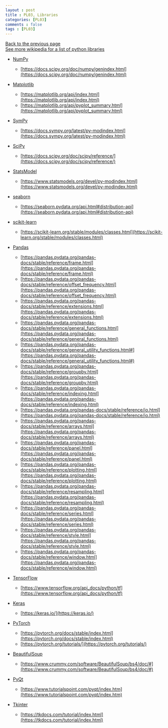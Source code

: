 ```yaml
---
layout : post
title : PL03, Libraries
categories: [PL03]
comments : false
tags : [PL03]
---
```

[Back to the previous page](https://userdyk-github.github.io/Study.html) <br>
[See more wikipedia for a list of python libraries](https://en.wikipedia.org/wiki/List_of_Python_software) <br>

- <a href='https://userdyk-github.github.io/pl03-topic01/PL03-Topic01-NumPy.html'>NumPy</a>
  - <span class='jb-small'>[https://docs.scipy.org/doc/numpy/genindex.html](https://docs.scipy.org/doc/numpy/genindex.html)</span>
  
- <a href='https://userdyk-github.github.io/pl03-topic01/PL03-Topic01-Matplotlib.html'>Matplotlib</a>
  - [https://matplotlib.org/api/index.html](https://matplotlib.org/api/index.html)
  - [https://matplotlib.org/api/pyplot_summary.html](https://matplotlib.org/api/pyplot_summary.html)
  
- <a href='https://userdyk-github.github.io/pl03-topic01/PL03-Topic01-SymPy.html'>SymPy</a>
  - [https://docs.sympy.org/latest/py-modindex.html](https://docs.sympy.org/latest/py-modindex.html)
  
- <a href='https://userdyk-github.github.io/pl03-topic01/PL03-Topic01-SciPy.html'>SciPy</a>
  - [https://docs.scipy.org/doc/scipy/reference/](https://docs.scipy.org/doc/scipy/reference/)
  
- <a href='https://userdyk-github.github.io/pl03-topic01/PL03-Topic01-StatsModel.html'>StatsModel</a>
  - [https://www.statsmodels.org/devel/py-modindex.html](https://www.statsmodels.org/devel/py-modindex.html)
  
- <a href='https://userdyk-github.github.io/pl03-topic01/PL03-Topic01-seaborn.html'>seaborn</a>
  - [https://seaborn.pydata.org/api.html#distribution-api](https://seaborn.pydata.org/api.html#distribution-api)
  
- <a href='https://userdyk-github.github.io/pl03-topic01/PL03-Topic01-scikit-learn.html'>scikit-learn</a>
  - [https://scikit-learn.org/stable/modules/classes.html](https://scikit-learn.org/stable/modules/classes.html)
  
- <a href='https://userdyk-github.github.io/pl03-topic01/PL03-Topic01-Pandas.html'>Pandas</a>
  - [https://pandas.pydata.org/pandas-docs/stable/reference/frame.html](https://pandas.pydata.org/pandas-docs/stable/reference/frame.html)
  - [https://pandas.pydata.org/pandas-docs/stable/reference/offset_frequency.html](https://pandas.pydata.org/pandas-docs/stable/reference/offset_frequency.html)
  - [https://pandas.pydata.org/pandas-docs/stable/reference/extensions.html](https://pandas.pydata.org/pandas-docs/stable/reference/extensions.html)
  - [https://pandas.pydata.org/pandas-docs/stable/reference/general_functions.html](https://pandas.pydata.org/pandas-docs/stable/reference/general_functions.html)
  - [https://pandas.pydata.org/pandas-docs/stable/reference/general_utility_functions.html#](https://pandas.pydata.org/pandas-docs/stable/reference/general_utility_functions.html#)
  - [https://pandas.pydata.org/pandas-docs/stable/reference/groupby.html](https://pandas.pydata.org/pandas-docs/stable/reference/groupby.html)
  - [https://pandas.pydata.org/pandas-docs/stable/reference/indexing.html](https://pandas.pydata.org/pandas-docs/stable/reference/indexing.html)
  - [https://pandas.pydata.org/pandas-docs/stable/reference/io.html](https://pandas.pydata.org/pandas-docs/stable/reference/io.html)
  - [https://pandas.pydata.org/pandas-docs/stable/reference/arrays.html](https://pandas.pydata.org/pandas-docs/stable/reference/arrays.html)
  - [https://pandas.pydata.org/pandas-docs/stable/reference/panel.html](https://pandas.pydata.org/pandas-docs/stable/reference/panel.html)
  - [https://pandas.pydata.org/pandas-docs/stable/reference/plotting.html](https://pandas.pydata.org/pandas-docs/stable/reference/plotting.html)
  - [https://pandas.pydata.org/pandas-docs/stable/reference/resampling.html](https://pandas.pydata.org/pandas-docs/stable/reference/resampling.html)
  - [https://pandas.pydata.org/pandas-docs/stable/reference/series.html](https://pandas.pydata.org/pandas-docs/stable/reference/series.html)
  - [https://pandas.pydata.org/pandas-docs/stable/reference/style.html](https://pandas.pydata.org/pandas-docs/stable/reference/style.html)
  - [https://pandas.pydata.org/pandas-docs/stable/reference/window.html](https://pandas.pydata.org/pandas-docs/stable/reference/window.html)
  
- <a href='https://userdyk-github.github.io/pl03-topic01/PL03-Topic01-TensorFlow.html'>TensorFlow</a>
  - [https://www.tensorflow.org/api_docs/python/tf](https://www.tensorflow.org/api_docs/python/tf)
  
- <a href='https://userdyk-github.github.io/pl03-topic01/PL03-Topic01-Keras.html'>Keras</a>
  - [https://keras.io/](https://keras.io/)
  
- <a href='https://userdyk-github.github.io/pl03-topic01/PL03-Topic01-PyTorch.html'>PyTorch</a>
  - [https://pytorch.org/docs/stable/index.html](https://pytorch.org/docs/stable/index.html)
  - [https://pytorch.org/tutorials/](https://pytorch.org/tutorials/)
  
- <a href='https://userdyk-github.github.io/pl03-topic01/PL03-Topic01-BeautifulSoup.html'>BeautifulSoup</a>
  - [https://www.crummy.com/software/BeautifulSoup/bs4/doc/#](https://www.crummy.com/software/BeautifulSoup/bs4/doc/#)
  
- <a href='https://userdyk-github.github.io/pl03-topic01/PL03-Topic01-PyQt.html'>PyQt</a>
  - [https://www.tutorialspoint.com/pyqt/index.htm](https://www.tutorialspoint.com/pyqt/index.htm)
  
- <a href='https://userdyk-github.github.io/pl03-topic01/PL03-Topic01-Tkinter.html'>Tkinter</a>
  - [https://tkdocs.com/tutorial/index.html](https://tkdocs.com/tutorial/index.html)
